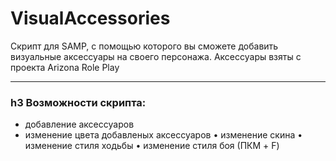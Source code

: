 # VisualAccessories

Скрипт для SAMP, с помощью которого вы сможете добавить визуальные аксессуары на своего персонажа. Аксессуары взяты с проекта Arizona Role Play

***

### h3 Возможности скрипта:
  * добавление аксессуаров
  * изменение цвета добавленых аксессуаров
  • изменение скина
  • изменение стиля ходьбы
  • изменение стиля боя (ПКМ + F)

